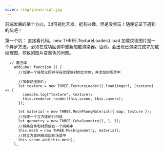 ```yaml
---
cover: /img/javascript.jpg
---
```



前端发展的某个方向，3d可视化开发。挺有兴趣。但是没空玩！随便记录下遇到的坑吧！

第一个坑：
直接看代码。new THREE.TextureLoader().load 加载纹理图片是一个异步方法。必须在成功回调中重新加载渲染器。否则，会出现已渲染完成才加载纹理图，导致的图片变黑色的问题。
```
  // 魔方体
    addCube: function () {
      //创建一个接受光照并带有纹理映射的立方体，并添加到场景中

      //加载贴图图片;
      let texture = new THREE.TextureLoader().load(imgurl, (texture) => {
        console.log("texture", texture);
        this.renderer.render(this.scene, this.camera);
      });

      let material = new THREE.MeshPhongMaterial({ map: texture });
      //创建一个立方体的几何体
      let geometry = new THREE.CubeGeometry(1, 1, 1);
      //将集合体和材质放到一个网格中
      this.mesh = new THREE.Mesh(geometry, material);
      //将立方体网格添加到场景中
      this.scene.add(this.mesh);
    },
```